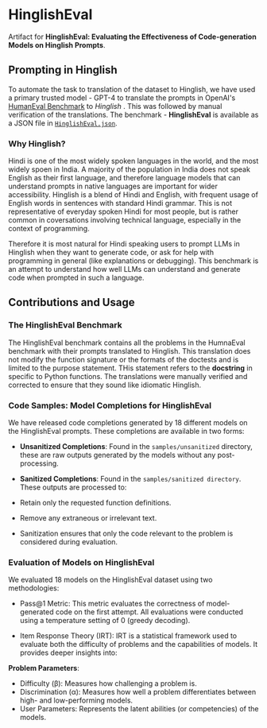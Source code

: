 # HinglishEval
Artifact for **HinglishEval: Evaluating the Effectiveness of Code-generation Models on Hinglish Prompts**.

## Prompting in Hinglish
To automate the task to translation of the dataset to Hinglish, we have used a primary trusted model - GPT-4 to translate the prompts in OpenAI's [HumanEval Benchmark](https://github.com/openai/human-eval) to _Hinglish_ . This was followed by manual verification of the translations. The benchmark - __HinglishEval__ is available as a JSON file in [`HinglishEval.json`](https://github.com/mrigankpawagi/HinglishEval/blob/main/HinglishEval.json).

### Why Hinglish?
Hindi is one of the most widely spoken languages in the world, and the most widely spoen in India. A majority of the population in India does not speak English as their first language, and therefore language models that can understand prompts in native languages are important for wider accessibility. Hinglish is a blend of Hindi and English, with frequent usage of English words in sentences with standard Hindi grammar. This is not representative of everyday spoken Hindi for most people, but is rather common in coversations involving technical language, especially in the context of programming.

Therefore it is most natural for Hindi speaking users to prompt LLMs in Hinglish when they want to generate code, or ask for help with programming in general (like explanations or debugging). This benchmark is an attempt to understand how well LLMs can understand and generate code when prompted in such a language.

## Contributions and Usage

### The HinglishEval Benchmark

The HinglishEval benchmark contains all the problems in the HumnaEval benchmark with their prompts translated to Hinglish. This translation does not modify the function signature or the formats of the doctests and is limited to the purpose statement. THis statement refers to the __docstring__ in specific to Python functions. The translations were manually verified and corrected to ensure that they sound like idiomatic Hinglish. 

### Code Samples: Model Completions for HinglishEval
We have released code completions generated by 18 different models on the HinglishEval prompts. These completions are available in two forms:

- **Unsanitized Completions**: Found in the `samples/unsanitized` directory, these are raw outputs generated by the models without any post-processing.

- **Sanitized Completions**: Found in the `samples/sanitized directory`.
These outputs are processed to:
- Retain only the requested function definitions.
- Remove any extraneous or irrelevant text.
- Sanitization ensures that only the code relevant to the problem is considered during evaluation.

### Evaluation of Models on HinglishEval
We evaluated 18 models on the HinglishEval dataset using two methodologies:

- Pass@1 Metric:
This metric evaluates the correctness of model-generated code on the first attempt. All evaluations were conducted using a temperature setting of 0 (greedy decoding).

- Item Response Theory (IRT):
IRT is a statistical framework used to evaluate both the difficulty of problems and the capabilities of models. It provides deeper insights into:

**Problem Parameters**:
- Difficulty (β): Measures how challenging a problem is.
- Discrimination (α): Measures how well a problem differentiates between high- and low-performing models.
- User Parameters:
Represents the latent abilities (or competencies) of the models.